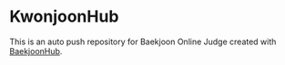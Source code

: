 # KwonjoonHub
This is an auto push repository for Baekjoon Online Judge created with [BaekjoonHub](https://github.com/BaekjoonHub/BaekjoonHub).
